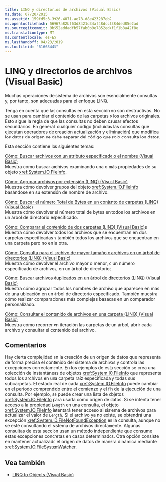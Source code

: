```yaml
---
title: LINQ y directorios de archivos (Visual Basic)
ms.date: 07/20/2015
ms.assetid: 159fd5c3-3926-4071-ae78-d8e423287eb7
ms.openlocfilehash: 56967a82bf63d8421d34af48dcc6384ded85e2ad
ms.sourcegitcommit: 9b552addadfb57fab0b9e7852ed4f1f1b8a42f8e
ms.translationtype: MT
ms.contentlocale: es-ES
ms.lasthandoff: 04/23/2019
ms.locfileid: "61663445"
---
```

# <a name="linq-and-file-directories-visual-basic"></a>LINQ y directorios de archivos (Visual Basic)
Muchas operaciones de sistema de archivos son esencialmente consultas y, por tanto, son adecuadas para el enfoque LINQ.  
  
 Tenga en cuenta que las consultas en esta sección no son destructivas. No se usan para cambiar el contenido de las carpetas o los archivos originales. Esto sigue la regla de que las consultas no deben causar efectos secundarios. En general, cualquier código (incluidas las consultas que ejecutan operadores de creación actualización y eliminación) que modifica los datos de origen se debe separar del código que solo consulta los datos.  
  
 Esta sección contiene los siguientes temas:  
  
 [Cómo: Buscar archivos con un atributo especificado o el nombre (Visual Basic)](../../../../visual-basic/programming-guide/concepts/linq/how-to-query-for-files-with-a-specified-attribute-or-name.md)  
 Muestra cómo buscar archivos examinando una o más propiedades de su objeto <xref:System.IO.FileInfo>.  
  
 [Cómo: Agrupar archivos por extensión (LINQ) (Visual Basic)](../../../../visual-basic/programming-guide/concepts/linq/how-to-group-files-by-extension-linq.md)  
 Muestra cómo devolver grupos del objeto <xref:System.IO.FileInfo> basándose en su extensión de nombre de archivo.  
  
 [Cómo: Buscar el número Total de Bytes en un conjunto de carpetas (LINQ) (Visual Basic)](../../../../visual-basic/programming-guide/concepts/linq/how-to-query-for-the-total-number-of-bytes-in-a-set-of-folders.md)  
 Muestra cómo devolver el número total de bytes en todos los archivos en un árbol de directorio especificado.  
  
 [Cómo: Comparar el contenido de dos carpetas (LINQ) (Visual Basic)](../../../../visual-basic/programming-guide/concepts/linq/how-to-compare-the-contents-of-two-folders-linq.md)s  
 Muestra cómo devolver todos los archivos que se encuentran en dos carpetas especificadas y también todos los archivos que se encuentran en una carpeta pero no en la otra.  
  
 [Cómo: Consulta para el archivo de mayor tamaño o archivos en un árbol de directorios (LINQ) (Visual Basic)](../../../../visual-basic/programming-guide/concepts/linq/how-to-query-for-the-largest-file-or-files-in-a-directory-tree.md)  
 Muestra cómo devolver el archivo mayor o menor, o un número especificado de archivos, en un árbol de directorios.  
  
 [Cómo: Buscar archivos duplicados en un árbol de directorios (LINQ) (Visual Basic)](../../../../visual-basic/programming-guide/concepts/linq/how-to-query-for-duplicate-files-in-a-directory-tree-linq.md)  
 Muestra cómo agrupar todos los nombres de archivo que aparecen en más de una ubicación en un árbol de directorio especificado. También muestra cómo realizar comparaciones más complejas basadas en un comparador personalizado.  
  
 [Cómo: Consultar el contenido de archivos en una carpeta (LINQ) (Visual Basic)](../../../../visual-basic/programming-guide/concepts/linq/how-to-query-the-contents-of-files-in-a-folder-linq.md)  
 Muestra cómo recorrer en iteración las carpetas de un árbol, abrir cada archivo y consultar el contenido del archivo.  
  
## <a name="comments"></a>Comentarios  
 Hay cierta complejidad en la creación de un origen de datos que representa de forma precisa el contenido del sistema de archivos y controla las excepciones correctamente. En los ejemplos de esta sección se crea una colección de instantáneas de objetos <xref:System.IO.FileInfo> que representa todos los archivos en una carpeta raíz especificada y todas sus subcarpetas. El estado real de cada <xref:System.IO.FileInfo> puede cambiar en el periodo comprendido entre el comienzo y el fin de la ejecución de una consulta. Por ejemplo, se puede crear una lista de objetos <xref:System.IO.FileInfo> para usarla como origen de datos. Si se intenta tener acceso a la propiedad `Length` en una consulta, el objeto <xref:System.IO.FileInfo> intentará tener acceso al sistema de archivos para actualizar el valor de `Length`. Si el archivo ya no existe, se obtendrá una excepción <xref:System.IO.FileNotFoundException> en la consulta, aunque no se esté consultando el sistema de archivos directamente. Algunas consultas de esta sección usan un método independiente que consume estas excepciones concretas en casos determinados. Otra opción consiste en mantener actualizado el origen de datos de manera dinámica mediante <xref:System.IO.FileSystemWatcher>.  
  
## <a name="see-also"></a>Vea también

- [LINQ to Objects (Visual Basic)](../../../../visual-basic/programming-guide/concepts/linq/linq-to-objects.md)
